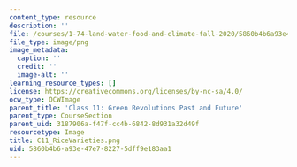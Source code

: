 ```yaml
---
content_type: resource
description: ''
file: /courses/1-74-land-water-food-and-climate-fall-2020/5860b4b6a93e47e782275dff9e183aa1_C11_RiceVarieties.png
file_type: image/png
image_metadata:
  caption: ''
  credit: ''
  image-alt: ''
learning_resource_types: []
license: https://creativecommons.org/licenses/by-nc-sa/4.0/
ocw_type: OCWImage
parent_title: 'Class 11: Green Revolutions Past and Future'
parent_type: CourseSection
parent_uid: 3187906a-f47f-cc4b-6842-8d931a32d49f
resourcetype: Image
title: C11_RiceVarieties.png
uid: 5860b4b6-a93e-47e7-8227-5dff9e183aa1
---
```

